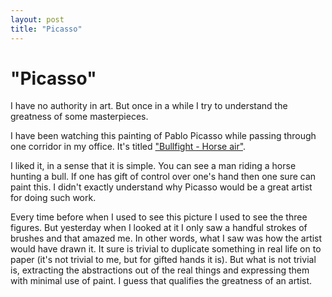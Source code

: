 ```yaml
---
layout: post
title: "Picasso"
---
```

"Picasso"
===
I have no authority in art. But once in a while I try to understand the greatness of some masterpieces.  
  
I have been watching this painting of Pablo Picasso while passing through one corridor in my office. It's titled ["Bullfight - Horse air"][0].  
  
I liked it, in a sense that it is simple. You can see a man riding a horse hunting a bull. If one has gift of control over one's hand then one sure can paint this. I didn't exactly understand why Picasso would be a great artist for doing such work.  
  
Every time before when I used to see this picture I used to see the three figures. But yesterday when I looked at it I only saw a handful strokes of brushes and that amazed me. In other words, what I saw was how the artist would have drawn it. It sure is trivial to duplicate something in real life on to paper (it's not trivial to me, but for gifted hands it is). But what is not trivial is, extracting the abstractions out of the real things and expressing them with minimal use of paint. I guess that qualifies the greatness of an artist.

[0]: http://www.postercheckout.com/PictureFull.asp?PrintID=33579
